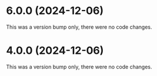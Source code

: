 # 6.0.0 (2024-12-06)

This was a version bump only, there were no code changes.

# 4.0.0 (2024-12-06)

This was a version bump only, there were no code changes.